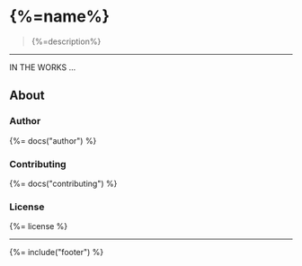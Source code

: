 # {%=name%}

> {%=description%}

---

IN THE WORKS ...

## About

### Author
{%= docs("author") %}

### Contributing
{%= docs("contributing") %}

### License
{%= license %}

***

{%= include("footer") %}
